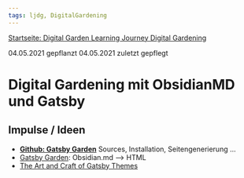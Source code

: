 ```yaml
---
tags: ljdg, DigitalGardening
---
```


[Startseite: Digital Garden Learning Journey Digital Gardening](https://hackmd.io/@holger-moller/learning-journey-digital-gardening-toc/)

04.05.2021 gepflanzt
04.05.2021 zuletzt gepflegt

# Digital Gardening mit ObsidianMD und Gatsby

## Impulse / Ideen

- **[Github: Gatsby Garden](https://github.com/binnyva/gatsby-garden)**
Sources, Installation, Seitengenerierung ...
- [Gatsby Garden](https://www.reddit.com/r/DigitalGardens/comments/mkldix/gatsby_garden/): Obsidian.md --> HTML
- [The Art and Craft of Gatsby Themes](https://maggieappleton.com/building-gatsby-themes)